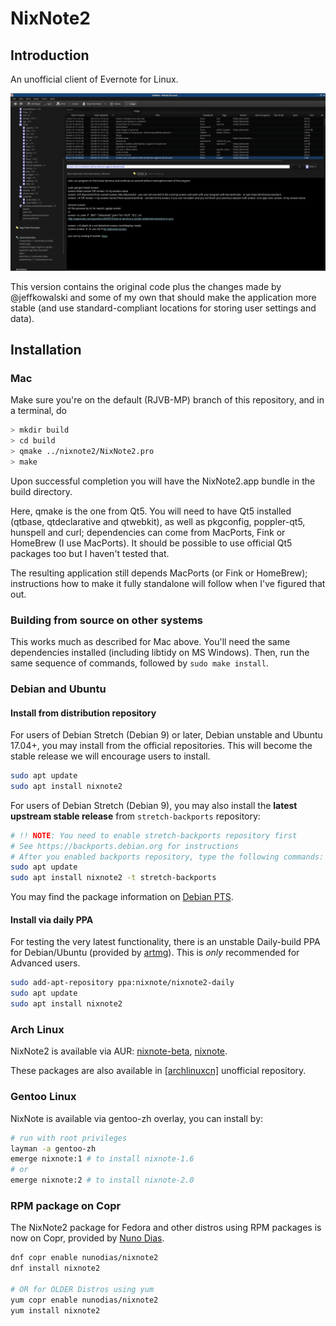 # NixNote2

## Introduction

An unofficial client of Evernote for Linux.

![Nixnote](screenshot.png)

This version contains the original code plus the changes made by @jeffkowalski and some
of my own that should make the application more stable (and use standard-compliant locations
for storing user settings and data).

## Installation

### Mac

Make sure you're on the default (RJVB-MP) branch of this repository, and in a terminal, do

```bash
> mkdir build
> cd build
> qmake ../nixnote2/NixNote2.pro
> make
```

Upon successful completion you will have the NixNote2.app bundle in the build directory.

Here, qmake is the one from Qt5. You will need to have Qt5 installed (qtbase, qtdeclarative and qtwebkit),
as well as pkgconfig, poppler-qt5, hunspell and curl; dependencies can come from MacPorts, Fink or HomeBrew (I use MacPorts).
It should be possible to use official Qt5 packages too but I haven't tested that.

The resulting application still depends MacPorts (or Fink or HomeBrew); instructions how
to make it fully standalone will follow when I've figured that out.

### Building from source on other systems

This works much as described for Mac above. You'll need the same dependencies installed (including
libtidy on MS Windows). Then, run the same sequence of commands, followed by `sudo make install`.

### Debian and Ubuntu

#### Install from distribution repository

For users of Debian Stretch (Debian 9) or later, Debian unstable and Ubuntu 17.04+, you may install
from the official repositories. This will become the stable release we will encourage users to install.

```bash
sudo apt update
sudo apt install nixnote2
```

For users of Debian Stretch (Debian 9), you may also install the
**latest upstream stable release** from `stretch-backports` repository:

```bash
# !! NOTE: You need to enable stretch-backports repository first
# See https://backports.debian.org for instructions
# After you enabled backports repository, type the following commands:
sudo apt update
sudo apt install nixnote2 -t stretch-backports
```

You may find the package information on [Debian PTS](https://tracker.debian.org/pkg/nixnote2).

#### Install via daily PPA

For testing the very latest functionality, there is an unstable Daily-build PPA for Debian/Ubuntu (provided by [artmg](https://github.com/artmg/nixnote2-packaging/wiki)). This is _only_ recommended for Advanced users.

```bash
sudo add-apt-repository ppa:nixnote/nixnote2-daily
sudo apt update
sudo apt install nixnote2
```

### Arch Linux

NixNote2 is available via AUR: [nixnote-beta](https://aur.archlinux.org/packages/nixnote-beta/),
[nixnote](https://aur.archlinux.org/packages/nixnote/).

These packages are also available in [[archlinuxcn]](https://www.archlinuxcn.org/archlinux-cn-repo-and-mirror/)
unofficial repository.

### Gentoo Linux

NixNote is available via gentoo-zh overlay, you can install by:

```bash
# run with root privileges
layman -a gentoo-zh
emerge nixnote:1 # to install nixnote-1.6
# or
emerge nixnote:2 # to install nixnote-2.0
```

### RPM package on Copr

The NixNote2 package for Fedora and other distros using RPM packages is now on Copr, provided by [Nuno Dias](http://copr-dist-git.fedorainfracloud.org/cgit/nunodias/nixnote2/).

```bash
dnf copr enable nunodias/nixnote2
dnf install nixnote2

# OR for OLDER Distros using yum
yum copr enable nunodias/nixnote2
yum install nixnote2
```
